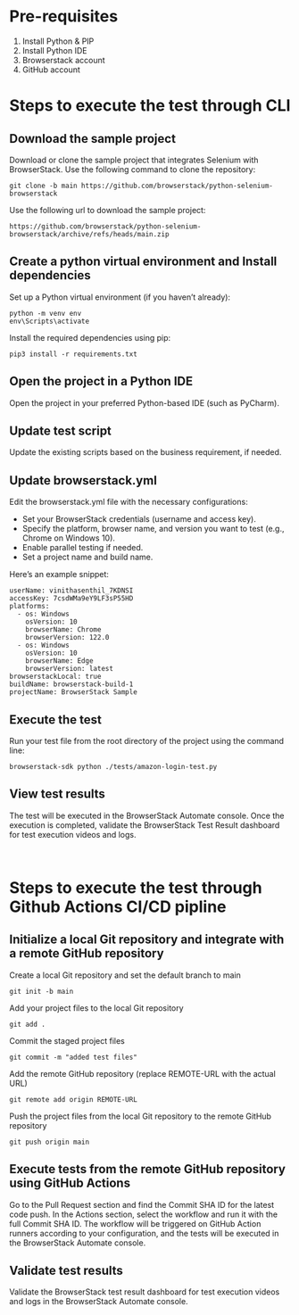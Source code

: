 # Pre-requisites
1. Install Python & PIP
2. Install Python IDE
3. Browserstack account
4. GitHub account 


# Steps to execute the test through CLI


## Download the sample project
Download or clone the sample project that integrates Selenium with BrowserStack.
Use the following command to clone the repository:
```
git clone -b main https://github.com/browserstack/python-selenium-browserstack
```
Use the following url to download the sample project:
```
https://github.com/browserstack/python-selenium-browserstack/archive/refs/heads/main.zip
```
## Create a python virtual environment and Install dependencies
Set up a Python virtual environment (if you haven’t already):
```
python -m venv env
env\Scripts\activate
```
Install the required dependencies using pip:
```
pip3 install -r requirements.txt
```

## Open the project in a Python IDE
Open the project in your preferred Python-based IDE (such as PyCharm).

## Update test script
Update the existing scripts based on the business requirement, if needed.

## Update browserstack.yml
Edit the browserstack.yml file with the necessary configurations:
* Set your BrowserStack credentials (username and access key).
* Specify the platform, browser name, and version you want to test (e.g., Chrome on Windows 10).
* Enable parallel testing if needed.
* Set a project name and build name.
  
Here’s an example snippet:

```
userName: vinithasenthil_7KDNSI
accessKey: 7csdWMa9eY9LF3sP55HD
platforms:
  - os: Windows
    osVersion: 10
    browserName: Chrome
    browserVersion: 122.0
  - os: Windows
    osVersion: 10
    browserName: Edge
    browserVersion: latest
browserstackLocal: true
buildName: browserstack-build-1
projectName: BrowserStack Sample
```

## Execute the test
Run your test file from the root directory of the project using the command line:
```
browserstack-sdk python ./tests/amazon-login-test.py
```

## View test results
The test will be executed in the BrowserStack Automate console. Once the execution is completed, validate the BrowserStack Test Result dashboard for test execution videos and logs.

&nbsp;

# Steps to execute the test through Github Actions CI/CD pipline

## Initialize a local Git repository and integrate with a remote GitHub repository

Create a local Git repository and set the default branch to main
```
git init -b main
```

Add your project files to the local Git repository
```
git add .
```

Commit the staged project files
```
git commit -m "added test files"
```

Add the remote GitHub repository (replace REMOTE-URL with the actual URL)
```
git remote add origin REMOTE-URL
```

Push the project files from the local Git repository to the remote GitHub repository
```
git push origin main
```

## Execute tests from the remote GitHub repository using GitHub Actions
Go to the Pull Request section and find the Commit SHA ID for the latest code push.
In the Actions section, select the workflow and run it with the full Commit SHA ID.
The workflow will be triggered on GitHub Action runners according to your configuration, and the tests will be executed in the BrowserStack Automate console.


## Validate test results
Validate the BrowserStack test result dashboard for test execution videos and logs in the BrowserStack Automate console.

